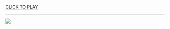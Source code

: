 
<a href="https://premium76.site?title=unblocked_games_1001&ref=13M">CLICK TO PLAY</a></h3>
<hr>

<a href="https://premium76.site?title=unblocked_games_1001&ref=13M"><img src="https://clearcache.store/games.png"></a>


